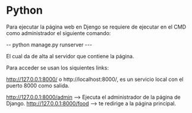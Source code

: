# Python
Para ejecutar la página web en Djengo se requiere de ejecutar en el CMD como administrador el siguiente comando:

--    python manage.py runserver ---

El cual da de alta al servidor que contiene la página.


Para acceder se usan los siquientes links:

http://127.0.0.1:8000/ o http://localhost:8000/, es un servicio local con el puerto 8000 como salida.

http://127.0.0.1:8000/admin --> Ejecuta el administrador de la página de Django.
http://127.0.0.1:8000/food --> te redirige a la página principal.
